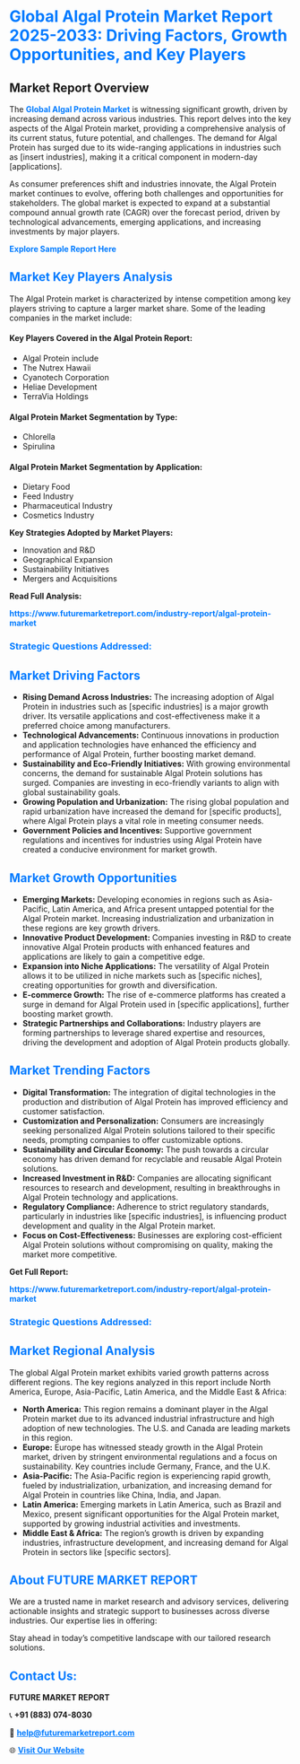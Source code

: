 <h1 style="color: #007BFF;">Global Algal Protein Market Report 2025-2033: Driving Factors, Growth Opportunities, and Key Players</h1>

<section id="overview">
<h2>Market Report Overview</h2>
<p>The <a href="https://www.futuremarketreport.com/industry-report/algal-protein-market" style="color: #007BFF; text-decoration: none;"><strong>Global Algal Protein Market</strong></a> is witnessing significant growth, driven by increasing demand across various industries. This report delves into the key aspects of the Algal Protein market, providing a comprehensive analysis of its current status, future potential, and challenges. The demand for Algal Protein has surged due to its wide-ranging applications in industries such as [insert industries], making it a critical component in modern-day [applications].</p>
<p>As consumer preferences shift and industries innovate, the Algal Protein market continues to evolve, offering both challenges and opportunities for stakeholders. The global market is expected to expand at a substantial compound annual growth rate (CAGR) over the forecast period, driven by technological advancements, emerging applications, and increasing investments by major players.</p>
</section>

<section id="overview">
<p><a href="https://www.futuremarketreport.com/request-sample/reportId=100408" style="color: #007BFF; text-decoration: none;"><strong>Explore Sample Report Here</strong></a></p>
</section>

<section id="key-players">
<h2 style="color: #007BFF;">Market Key Players Analysis</h2>
<p>The Algal Protein market is characterized by intense competition among key players striving to capture a larger market share. Some of the leading companies in the market include:</p>
<h4>Key Players Covered in the Algal Protein Report:</h4>
<ul><li>Algal Protein include</li><li>The Nutrex Hawaii</li><li>Cyanotech Corporation</li><li>Heliae Development</li><li>TerraVia Holdings</li></ul>
<h4>Algal Protein Market Segmentation by Type:</h4>
<ul><li>Chlorella</li><li>Spirulina</li></ul>

<h4>Algal Protein Market Segmentation by Application:</h4>
<ul><li>Dietary Food</li><li>Feed Industry</li><li>Pharmaceutical Industry</li><li>Cosmetics Industry</li></ul>
<p><strong>Key Strategies Adopted by Market Players:</strong></p>
<ul>
<li>Innovation and R&D</li>
<li>Geographical Expansion</li>
<li>Sustainability Initiatives</li>
<li>Mergers and Acquisitions</li>
</ul>
</section>

<section>
<p><strong>Read Full Analysis: </strong></p><a href="https://www.futuremarketreport.com/industry-report/algal-protein-market" style="color: #007BFF; text-decoration: none;"><strong>https://www.futuremarketreport.com/industry-report/algal-protein-market</strong></a>
<h3 style="color: #007BFF;">Strategic Questions Addressed:</h3>
</section>

<section id="driving-factors">
<h2 style="color: #007BFF;">Market Driving Factors</h2>
<ul>
<li><strong>Rising Demand Across Industries:</strong> The increasing adoption of Algal Protein in industries such as [specific industries] is a major growth driver. Its versatile applications and cost-effectiveness make it a preferred choice among manufacturers.</li>
<li><strong>Technological Advancements:</strong> Continuous innovations in production and application technologies have enhanced the efficiency and performance of Algal Protein, further boosting market demand.</li>
<li><strong>Sustainability and Eco-Friendly Initiatives:</strong> With growing environmental concerns, the demand for sustainable Algal Protein solutions has surged. Companies are investing in eco-friendly variants to align with global sustainability goals.</li>
<li><strong>Growing Population and Urbanization:</strong> The rising global population and rapid urbanization have increased the demand for [specific products], where Algal Protein plays a vital role in meeting consumer needs.</li>
<li><strong>Government Policies and Incentives:</strong> Supportive government regulations and incentives for industries using Algal Protein have created a conducive environment for market growth.</li>
</ul>
</section>

<section id="growth-opportunities">
<h2 style="color: #007BFF;">Market Growth Opportunities</h2>
<ul>
<li><strong>Emerging Markets:</strong> Developing economies in regions such as Asia-Pacific, Latin America, and Africa present untapped potential for the Algal Protein market. Increasing industrialization and urbanization in these regions are key growth drivers.</li>
<li><strong>Innovative Product Development:</strong> Companies investing in R&D to create innovative Algal Protein products with enhanced features and applications are likely to gain a competitive edge.</li>
<li><strong>Expansion into Niche Applications:</strong> The versatility of Algal Protein allows it to be utilized in niche markets such as [specific niches], creating opportunities for growth and diversification.</li>
<li><strong>E-commerce Growth:</strong> The rise of e-commerce platforms has created a surge in demand for Algal Protein used in [specific applications], further boosting market growth.</li>
<li><strong>Strategic Partnerships and Collaborations:</strong> Industry players are forming partnerships to leverage shared expertise and resources, driving the development and adoption of Algal Protein products globally.</li>
</ul>
</section>

<section id="trending-factors">
<h2 style="color: #007BFF;">Market Trending Factors</h2>
<ul>
<li><strong>Digital Transformation:</strong> The integration of digital technologies in the production and distribution of Algal Protein has improved efficiency and customer satisfaction.</li>
<li><strong>Customization and Personalization:</strong> Consumers are increasingly seeking personalized Algal Protein solutions tailored to their specific needs, prompting companies to offer customizable options.</li>
<li><strong>Sustainability and Circular Economy:</strong> The push towards a circular economy has driven demand for recyclable and reusable Algal Protein solutions.</li>
<li><strong>Increased Investment in R&D:</strong> Companies are allocating significant resources to research and development, resulting in breakthroughs in Algal Protein technology and applications.</li>
<li><strong>Regulatory Compliance:</strong> Adherence to strict regulatory standards, particularly in industries like [specific industries], is influencing product development and quality in the Algal Protein market.</li>
<li><strong>Focus on Cost-Effectiveness:</strong> Businesses are exploring cost-efficient Algal Protein solutions without compromising on quality, making the market more competitive.</li>
</ul>
</section>

<section>
<p><strong>Get Full Report: </strong></p><a href="https://www.futuremarketreport.com/industry-report/algal-protein-market" style="color: #007BFF; text-decoration: none;"><strong>https://www.futuremarketreport.com/industry-report/algal-protein-market</strong></a>
<h3 style="color: #007BFF;">Strategic Questions Addressed:</h3>
</section>


<section id="regional-analysis">
<h2 style="color: #007BFF;">Market Regional Analysis</h2>
<p>The global Algal Protein market exhibits varied growth patterns across different regions. The key regions analyzed in this report include North America, Europe, Asia-Pacific, Latin America, and the Middle East & Africa:</p>
<ul>
<li><strong>North America:</strong> This region remains a dominant player in the Algal Protein market due to its advanced industrial infrastructure and high adoption of new technologies. The U.S. and Canada are leading markets in this region.</li>
<li><strong>Europe:</strong> Europe has witnessed steady growth in the Algal Protein market, driven by stringent environmental regulations and a focus on sustainability. Key countries include Germany, France, and the U.K.</li>
<li><strong>Asia-Pacific:</strong> The Asia-Pacific region is experiencing rapid growth, fueled by industrialization, urbanization, and increasing demand for Algal Protein in countries like China, India, and Japan.</li>
<li><strong>Latin America:</strong> Emerging markets in Latin America, such as Brazil and Mexico, present significant opportunities for the Algal Protein market, supported by growing industrial activities and investments.</li>
<li><strong>Middle East & Africa:</strong> The region’s growth is driven by expanding industries, infrastructure development, and increasing demand for Algal Protein in sectors like [specific sectors].</li>
</ul>
</section>

<footer>
<h2 style="color: #007BFF;">About FUTURE MARKET REPORT</h2>
<p>We are a trusted name in market research and advisory services, delivering actionable insights and strategic support to businesses across diverse industries. Our expertise lies in offering:</p>

<p>Stay ahead in today’s competitive landscape with our tailored research solutions.</p>

<h2 style="color: #007BFF;">Contact Us:</h2>
<p><strong>FUTURE MARKET REPORT</strong></p>
<p>📞 <strong>+91 (883) 074-8030</strong></p>
<p>📧 <strong><a href="mailto:help@futuremarketreport.com" style="color: #007BFF;">help@futuremarketreport.com</a></strong></p>
<p>🌐 <strong><a href="https://www.futuremarketreport.com/" style="color: #007BFF;">Visit Our Website</a></strong></p>
</footer>